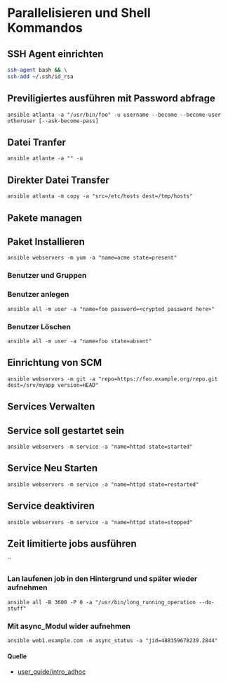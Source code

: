 # Parallelisieren und Shell Kommandos

## SSH Agent einrichten

```sh
ssh-agent bash && \
ssh-add ~/.ssh/id_rsa
```

## Previligiertes ausführen mit Password abfrage

`ansible atlanta -a "/usr/bin/foo" -u username --become --become-user otheruser [--ask-become-pass]`

## Datei Tranfer

`ansible atlante -a "" -u`

## Direkter Datei Transfer

`ansible atlanta -m copy -a "src=/etc/hosts dest=/tmp/hosts"`

## Pakete managen

## Paket Installieren

`ansible webservers -m yum -a "name=acme state=present"`

### Benutzer und Gruppen

### Benutzer anlegen

`ansible all -m user -a "name=foo password=<crypted password here>"`

### Benutzer Löschen

`ansible all -m user -a "name=foo state=absent"`

## Einrichtung von SCM

`ansible webservers -m git -a "repo=https://foo.example.org/repo.git dest=/srv/myapp version=HEAD"`

## Services Verwalten

## Service soll gestartet sein

`ansible webservers -m service -a "name=httpd state=started"`

## Service Neu Starten

`ansible webservers -m service -a "name=httpd state=restarted"`

## Service deaktiviren

`ansible webservers -m service -a "name=httpd state=stopped"`

## Zeit limitierte jobs ausführen

``

### Lan laufenen job in den Hintergrund und später wieder aufnehmen

`ansible all -B 3600 -P 0 -a "/usr/bin/long_running_operation --do-stuff"`

### Mit async_Modul wider aufnehmen

`ansible web1.example.com -m async_status -a "jid=488359678239.2844"`

#### Quelle

* [user_guide/intro_adhoc](https://docs.ansible.com/ansible/latest/user_guide/intro_adhoc.html)
